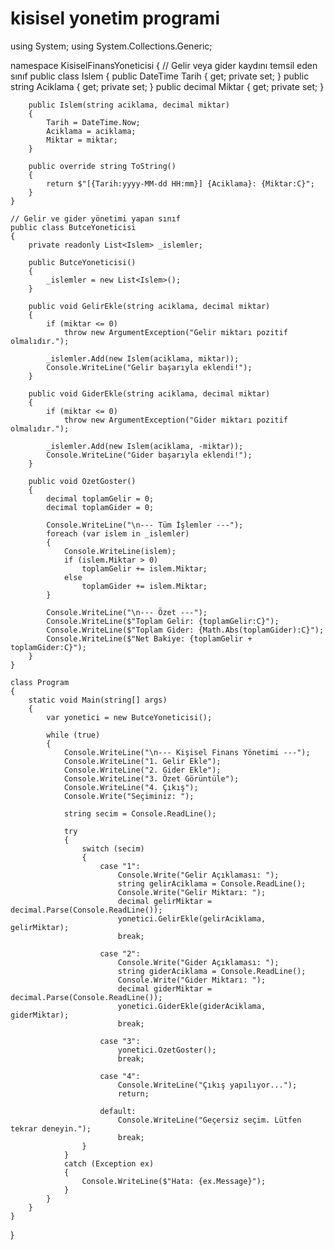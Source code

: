 # kisisel yonetim programi
using System;
using System.Collections.Generic;

namespace KisiselFinansYoneticisi
{
    // Gelir veya gider kaydını temsil eden sınıf
    public class Islem
    {
        public DateTime Tarih { get; private set; }
        public string Aciklama { get; private set; }
        public decimal Miktar { get; private set; }

        public Islem(string aciklama, decimal miktar)
        {
            Tarih = DateTime.Now;
            Aciklama = aciklama;
            Miktar = miktar;
        }

        public override string ToString()
        {
            return $"[{Tarih:yyyy-MM-dd HH:mm}] {Aciklama}: {Miktar:C}";
        }
    }

    // Gelir ve gider yönetimi yapan sınıf
    public class ButceYoneticisi
    {
        private readonly List<Islem> _islemler;

        public ButceYoneticisi()
        {
            _islemler = new List<Islem>();
        }

        public void GelirEkle(string aciklama, decimal miktar)
        {
            if (miktar <= 0)
                throw new ArgumentException("Gelir miktarı pozitif olmalıdır.");

            _islemler.Add(new Islem(aciklama, miktar));
            Console.WriteLine("Gelir başarıyla eklendi!");
        }

        public void GiderEkle(string aciklama, decimal miktar)
        {
            if (miktar <= 0)
                throw new ArgumentException("Gider miktarı pozitif olmalıdır.");

            _islemler.Add(new Islem(aciklama, -miktar));
            Console.WriteLine("Gider başarıyla eklendi!");
        }

        public void OzetGoster()
        {
            decimal toplamGelir = 0;
            decimal toplamGider = 0;

            Console.WriteLine("\n--- Tüm İşlemler ---");
            foreach (var islem in _islemler)
            {
                Console.WriteLine(islem);
                if (islem.Miktar > 0)
                    toplamGelir += islem.Miktar;
                else
                    toplamGider += islem.Miktar;
            }

            Console.WriteLine("\n--- Özet ---");
            Console.WriteLine($"Toplam Gelir: {toplamGelir:C}");
            Console.WriteLine($"Toplam Gider: {Math.Abs(toplamGider):C}");
            Console.WriteLine($"Net Bakiye: {toplamGelir + toplamGider:C}");
        }
    }

    class Program
    {
        static void Main(string[] args)
        {
            var yonetici = new ButceYoneticisi();

            while (true)
            {
                Console.WriteLine("\n--- Kişisel Finans Yönetimi ---");
                Console.WriteLine("1. Gelir Ekle");
                Console.WriteLine("2. Gider Ekle");
                Console.WriteLine("3. Özet Görüntüle");
                Console.WriteLine("4. Çıkış");
                Console.Write("Seçiminiz: ");

                string secim = Console.ReadLine();

                try
                {
                    switch (secim)
                    {
                        case "1":
                            Console.Write("Gelir Açıklaması: ");
                            string gelirAciklama = Console.ReadLine();
                            Console.Write("Gelir Miktarı: ");
                            decimal gelirMiktar = decimal.Parse(Console.ReadLine());
                            yonetici.GelirEkle(gelirAciklama, gelirMiktar);
                            break;

                        case "2":
                            Console.Write("Gider Açıklaması: ");
                            string giderAciklama = Console.ReadLine();
                            Console.Write("Gider Miktarı: ");
                            decimal giderMiktar = decimal.Parse(Console.ReadLine());
                            yonetici.GiderEkle(giderAciklama, giderMiktar);
                            break;

                        case "3":
                            yonetici.OzetGoster();
                            break;

                        case "4":
                            Console.WriteLine("Çıkış yapılıyor...");
                            return;

                        default:
                            Console.WriteLine("Geçersiz seçim. Lütfen tekrar deneyin.");
                            break;
                    }
                }
                catch (Exception ex)
                {
                    Console.WriteLine($"Hata: {ex.Message}");
                }
            }
        }
    }
}

